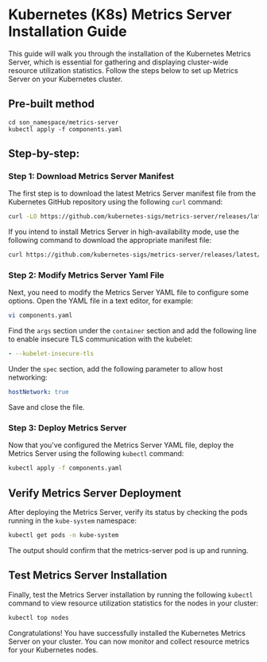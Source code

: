 # Kubernetes (K8s) Metrics Server Installation Guide

This guide will walk you through the installation of the Kubernetes Metrics Server, which is essential for gathering and displaying cluster-wide resource utilization statistics. Follow the steps below to set up Metrics Server on your Kubernetes cluster.

## Pre-built method
```
cd son_namespace/metrics-server
kubectl apply -f components.yaml
```

## Step-by-step:
### Step 1: Download Metrics Server Manifest

The first step is to download the latest Metrics Server manifest file from the Kubernetes GitHub repository using the following `curl` command:

```bash
curl -LO https://github.com/kubernetes-sigs/metrics-server/releases/latest/download/components.yaml
```

If you intend to install Metrics Server in high-availability mode, use the following command to download the appropriate manifest file:

```bash
curl https://github.com/kubernetes-sigs/metrics-server/releases/latest/download/high-availability-1.21+.yaml
```

### Step 2: Modify Metrics Server Yaml File

Next, you need to modify the Metrics Server YAML file to configure some options. Open the YAML file in a text editor, for example:

```bash
vi components.yaml
```

Find the `args` section under the `container` section and add the following line to enable insecure TLS communication with the kubelet:

```yaml
- --kubelet-insecure-tls
```

Under the `spec` section, add the following parameter to allow host networking:

```yaml
hostNetwork: true
```

Save and close the file.

### Step 3: Deploy Metrics Server

Now that you've configured the Metrics Server YAML file, deploy the Metrics Server using the following `kubectl` command:

```bash
kubectl apply -f components.yaml
```

## Verify Metrics Server Deployment

After deploying the Metrics Server, verify its status by checking the pods running in the `kube-system` namespace:

```bash
kubectl get pods -n kube-system
```

The output should confirm that the metrics-server pod is up and running.

## Test Metrics Server Installation

Finally, test the Metrics Server installation by running the following `kubectl` command to view resource utilization statistics for the nodes in your cluster:

```bash
kubectl top nodes
```

Congratulations! You have successfully installed the Kubernetes Metrics Server on your cluster. You can now monitor and collect resource metrics for your Kubernetes nodes.